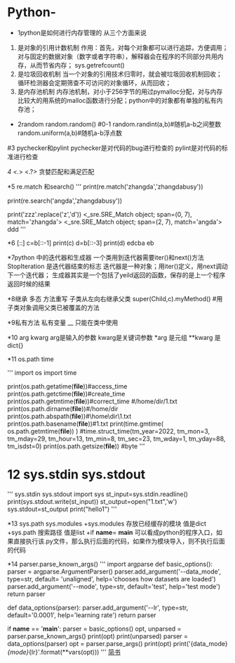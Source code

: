 # Python-
* 1python是如何进行内存管理的
从三个方面来说
1. 是对象的引用计数机制 
  作用：首先，对每个对象都可以进行追踪，方便调用；对与固定的数据对象（数字或者字符串），解释器会在程序的不同部分共用内存，从而节省内存；
  sys.getrefcount()
2. 是垃圾回收机制
  当一个对象的引用技术归零时，就会被垃圾回收机制回收；
  循环检测器会定期筛查不可访问的对象循环，从而回收；
3. 是内存池机制
  内存池机制，对小于256字节的用过pymalloc分配，对与内存比较大的用系统的malloc函数进行分配；python中的对象都有单独的私有内存池；

* 2random
random.random() #0-1
random.randint(a,b)#随机a-b之间整数
random.uniform(a,b)#随机a-b浮点数

#3 pychecker和pylint
pychecker是对代码的bug进行检查的
pylint是对代码的标准进行检查

*4 <.*> <.?>
贪婪匹配和满足匹配

*5 re.match 和search()
'''
print(re.match('zhangda','zhangdabusy'))

print(re.search('angda','zhangdabusy'))

print('zzz'.replace('z','d'))
<_sre.SRE_Match object; span=(0, 7), match='zhangda'>
<_sre.SRE_Match object; span=(2, 7), match='angda'>
ddd
'''

*6 [::]
c=b[::-1]
print(c)
d=b[::-3]
print(d)
edcba
eb

*7python 中的迭代器和生成器
一个类用到迭代器需要iter()和next()方法
StopIteration 是迭代器结束的标志
迭代器是一种对象；用iter()定义，用next调动下一个迭代器；
生成器其实是一个包括了yeild返回的函数，保存的是上一个程序返回时候的结果


*8继承 多态 方法重写
子类从左向右继承父类
super(Child,c).myMethod() #用子类对象调用父类已被覆盖的方法

*9私有方法 私有变量
__ 只能在类中使用

*10 arg kwarg 
arg是输入的参数
kwarg是关键词参数
*arg 是元组
**kwarg 是dict{}

*11 os.path time

'''
import os
import time

print(os.path.getatime(__file__))#access_time
print(os.path.getctime(__file__))#create_time
print(os.path.getmtime(__file__))#correct_time
#/home/dir/1.txt
print(os.path.dirname(__file__))#/home/dir
print(os.path.abspath(__file__))#\home\dir\1.txt
print(os.path.basename(__file__))#1.txt
print(time.gmtime( os.path.getmtime(__file__)) ) #time.struct_time(tm_year=2022, tm_mon=3, tm_mday=29, tm_hour=13, tm_min=8, tm_sec=23, tm_wday=1, tm_yday=88, tm_isdst=0)
print(os.path.getsize(__file__)) #byte
'''

# 12 sys.stdin sys.stdout
'''
sys.stdin sys.stdout
import sys
st_input=sys.stdin.readline()
print(sys.stdout.write(st_input))
st_output=open("1.txt",'w')
sys.stdout=st_output
print("hello1")
'''

*13 sys.path sys.modules
+sys.modules
存放已经缓存的模块
值是dict
+sys.path
搜索路径
值是list
+if __name__= __main__
可以看成python的程序入口，如果直接执行该.py文件，那么执行后面的代码，如果作为模块导入，则不执行后面的代码

*14  parser.parse_known_args()
'''
import argparse
def basic_options():
    parser = argparse.ArgumentParser()
    parser.add_argument('--data_mode', type=str, default= 'unaligned', help='chooses how datasets are loaded')
    parser.add_argument('--mode', type=str, default='test', help='test mode')
    return parser

def data_options(parser):
    parser.add_argument('--lr', type=str, default='0.0001', help='learning rate')
    return parser

if __name__ == '__main__':
    parser = basic_options()
    opt, unparsed = parser.parse_known_args()
    print(opt)
    print(unparsed)
    parser = data_options(parser)
    opt = parser.parse_args()
    print(opt)
    print('{data_mode}_{mode}_{lr}'.format(**vars(opt)))
'''
[简书](https://www.cnblogs.com/wanghui-garcia/p/11267160.html)
